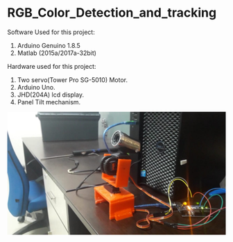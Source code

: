 # RGB_Color_Detection_and_tracking


Software Used for this project:

1) Arduino Genuino 1.8.5
2) Matlab (2015a/2017a-32bit)

Hardware used for this project:

1) Two servo(Tower Pro SG-5010) Motor.
2) Arduino Uno.
3) JHD(204A) lcd display.
4) Panel Tilt mechanism.

![](https://github.com/MrNakum/RGB_Color_Detection_and_tracking/blob/master/Images/img1.jpeg "Panel Tilt mechanism")



